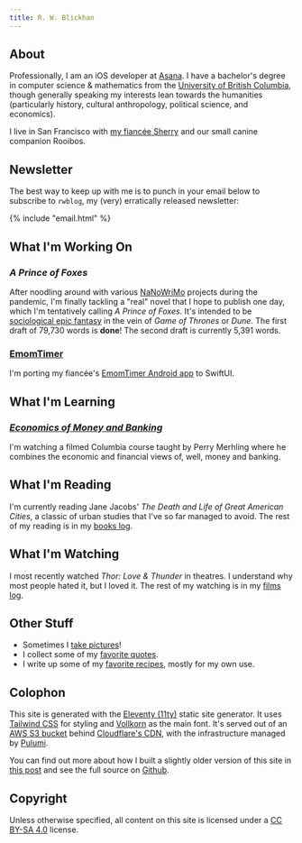 ```yaml
---
title: R. W. Blickhan
---
```


## About

Professionally, I am an iOS developer at [Asana](https://asana.com/). I have a bachelor's degree in computer science & mathematics from the [University of British Columbia](https://www.ubc.ca/), though generally speaking my interests lean towards the humanities (particularly history, cultural anthropology, political science, and economics).

I live in San Francisco with [my fiancée Sherry](http://sherryyuan.me) and our small canine companion Rooibos.

## Newsletter

The best way to keep up with me is to punch in your email below to subscribe to `rwblog`, my (very) erratically released newsletter:

{% include "email.html" %}

## What I'm Working On

### *A Prince of Foxes*

After noodling around with various [NaNoWriMo](https://nanowrimo.org) projects during the pandemic, I'm finally tackling a "real" novel that I hope to publish one day, which I'm tentatively calling *A Prince of Foxes*. It's intended to be [sociological epic fantasy](https://blogs.scientificamerican.com/observations/the-real-reason-fans-hate-the-last-season-of-game-of-thrones/) in the vein of *Game of Thrones* or *Dune*. The first draft of 79,730 words is **done**! The second draft is currently 5,391 words.

### [EmomTimer](https://github.com/rwblickhan/EmomTimer)

I'm porting my fiancée's [EmomTimer Android app](https://github.com/frostyshadows/EmomTimer) to SwiftUI.

## What I'm Learning

### [*Economics of Money and Banking*](https://youtu.be/KNEouYM5wRE)

I'm watching a filmed Columbia course taught by Perry Merhling where he combines the economic and financial views of, well, money and banking.

## What I'm Reading

I'm currently reading Jane Jacobs' *The Death and Life of Great American Cities*, a classic of urban studies that I've so far managed to avoid. The rest of my reading is in my [books log](/books).

## What I'm Watching

I most recently watched *Thor: Love & Thunder* in theatres. I understand why most people hated it, but I loved it. The rest of my watching is in my [films log](/films).

## Other Stuff

* Sometimes I [take pictures](/gallery)!
* I collect some of my [favorite quotes](/quotes).
* I write up some of my [favorite recipes](/recipes), mostly for my own use.

## Colophon

This site is generated with the [Eleventy (11ty)](https://www.11ty.dev) static site generator. It uses [Tailwind CSS](https://tailwindcss.com) for styling and [Vollkorn](http://vollkorn-typeface.com) as the main font. It's served out of an [AWS S3 bucket](https://aws.amazon.com/s3/) behind [Cloudflare's CDN](https://www.cloudflare.com/), with the infrastructure managed by [Pulumi](https://www.pulumi.com).

You can find out more about how I built a slightly older version of this site in [this post](/technical/2022-site) and see the full source on [Github](https://github.com/rwblickhan/11ty-rwblickhan.org).

## Copyright

Unless otherwise specified, all content on this site is licensed under a [CC BY-SA 4.0](https://creativecommons.org/licenses/by-sa/4.0/) license.
